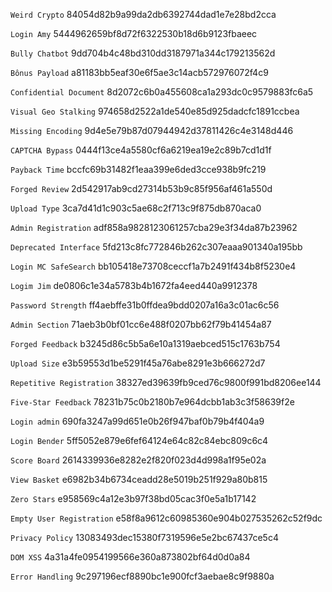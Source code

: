 ``Weird Crypto`` 84054d82b9a99da2db6392744dad1e7e28bd2cca

``Login Amy`` 5444962659bf8d72f6322530b18d6b9123fbaeec

``Bully Chatbot`` 9dd704b4c48bd310dd3187971a344c179213562d

``Bônus Payload`` a81183bb5eaf30e6f5ae3c14acb572976072f4c9

``Confidential Document`` 8d2072c6b0a455608ca1a293dc0c9579883fc6a5

``Visual Geo Stalking`` 974658d2522a1de540e85d925dadcfc1891ccbea

``Missing Encoding`` 9d4e5e79b87d07944942d37811426c4e3148d446

``CAPTCHA Bypass`` 0444f13ce4a5580cf6a6219ea19e2c89b7cd1d1f

``Payback Time`` bccfc69b31482f1eaa399e6ded3cce938b9fc219

``Forged Review`` 2d542917ab9cd27314b53b9c85f956af461a550d

``Upload Type`` 3ca7d41d1c903c5ae68c2f713c9f875db870aca0

``Admin Registration`` adf858a9828123061257cba29e3f34da87b23962

``Deprecated Interface`` 5fd213c8fc772846b262c307eaaa901340a195bb

`Login MC SafeSearch` bb105418e73708ceccf1a7b2491f434b8f5230e4

``Logim Jim`` de0806c1e34a5783b4b1672fa4eed440a9912378

``Password Strength`` ff4aebffe31b0ffdea9bdd0207a16a3c01ac6c56

``Admin Section`` 71aeb3b0bf01cc6e488f0207bb62f79b41454a87

``Forged Feedback`` b3245d86c5b5a6e10a1319aebced515c1763b754

``Upload Size`` e3b59553d1be5291f45a76abe8291e3b666272d7

``Repetitive Registration`` 38327ed39639fb9ced76c9800f991bd8206ee144

``Five-Star Feedback`` 78231b75c0b2180b7e964dcbb1ab3c3f58639f2e

``Login admin`` 690fa3247a99d651e0b26f947baf0b79b4f404a9

``Login Bender`` 5ff5052e879e6fef64124e64c82c84ebc809c6c4

``Score Board`` 2614339936e8282e2f820f023d4d998a1f95e02a

``View Basket`` e6982b34b6734ceadd28e5019b251f929a80b815

``Zero Stars`` e958569c4a12e3b97f38bd05cac3f0e5a1b17142

``Empty User Registration`` e58f8a9612c60985360e904b027535262c52f9dc

``Privacy Policy`` 13083493dec15380f7319596e5e2bc67437ce5c4

``DOM XSS`` 4a31a4fe0954199566e360a873802bf64d0d0a84

``Error Handling`` 9c297196ecf8890bc1e900fcf3aebae8c9f9880a
